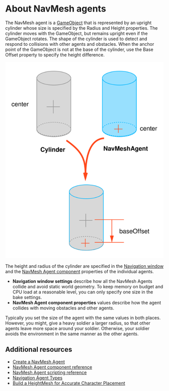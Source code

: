 # About NavMesh agents

The NavMesh agent is a [GameObject][1] that is represented by an upright cylinder whose size is specified by the Radius and Height properties. The cylinder moves with the GameObject, but remains upright even if the GameObject rotates. The shape of the cylinder is used to detect and respond to collisions with other agents and obstacles. When the anchor point of the GameObject is not at the base of the cylinder, use the Base Offset property to specify the height difference.

![How the anchor point and base offset work together](./Images/NavMeshAgentOffset.svg)

The height and radius of the cylinder are specified in the [Navigation window](./NavigationWindow.md) and the [NavMesh Agent component](./NavMeshAgent.md) properties of the individual agents.

- **Navigation window settings** describe how all the NavMesh Agents collide and avoid static world geometry. To keep memory on budget and CPU load at a reasonable level, you can only specify one size in the bake settings.
- **NavMesh Agent component properties** values describe how the agent collides with moving obstacles and other agents.

Typically you set the size of the agent with the same values in both places. However, you might, give a heavy soldier a larger radius, so that other agents leave more space around your soldier. Otherwise, your soldier avoids the environment in the same manner as the other agents.

## Additional resources

- [Create a NavMesh Agent](./CreateNavMeshAgent.md)
- [NavMesh Agent component reference](./NavMeshAgent.md)
- [NavMesh Agent scripting reference](ScriptRef:AI.NavMeshAgent)
- [Navigation Agent Types](./NavigationWindow.md#agents-tab)
- [Build a HeightMesh for Accurate Character Placement](./HeightMesh.md)

[1]: ./Glossary.md#gameobject "The fundamental object in Unity scenes, which can represent characters, props, scenery, cameras, waypoints, and more."
